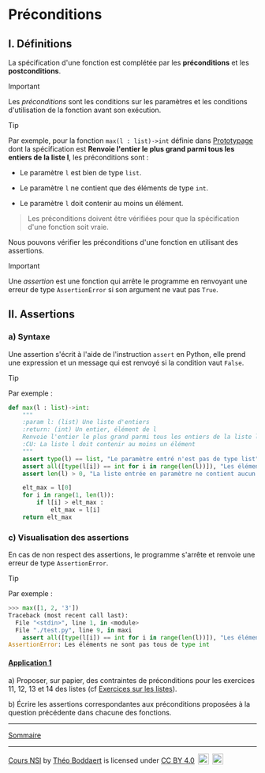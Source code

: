 # Préconditions

## I. Définitions

La spécification d'une fonction est complétée par les **préconditions** et les **postconditions**.

> [!IMPORTANT]
> Les *préconditions* sont les conditions sur les paramètres et les conditions d'utilisation de la fonction avant son exécution.

> [!TIP]
> Par exemple, pour la fonction `max(l : list)->int` définie dans [Prototypage](./Prototypage.md) dont la spécification est **Renvoie l'entier le plus grand parmi tous les entiers de la liste l**, les préconditions sont :
>
> - Le paramètre `l` est bien de type `list`.
>
> - Le paramètre `l` ne contient que des éléments de type `int`.
>
> - Le paramètre `l` doit contenir au moins un élément.

> Les préconditions doivent être vérifiées pour que la spécification d'une fonction soit vraie.

Nous pouvons vérifier les préconditions d'une fonction en utilisant des assertions.

> [!IMPORTANT]
> Une *assertion* est une fonction qui arrête le programme en renvoyant une erreur de type `AssertionError` si son argument ne vaut pas `True`.

## II. Assertions

### a) Syntaxe

Une assertion s'écrit à l'aide de l'instruction `assert` en Python, elle prend une expression et un message qui est renvoyé si la condition vaut `False`.

> [!TIP]
> Par exemple :
> ```python
> def max(l : list)->int:
>     """
>     :param l: (list) Une liste d'entiers
>     :return: (int) Un entier, élément de l
>     Renvoie l'entier le plus grand parmi tous les entiers de la liste l
>     :CU: La liste l doit contenir au moins un élément
>     """
>     assert type(l) == list, "Le paramètre entré n'est pas de type list"
>     assert all([type(l[i]) == int for i in range(len(l))]), "Les éléments ne sont pas tous de type int"
>     assert len(l) > 0, "La liste entrée en paramètre ne contient aucun élément"
>
>     elt_max = l[0]
>     for i in range(1, len(l)):
>         if l[i] > elt_max :
>             elt_max = l[i]
>     return elt_max
> ```

### c) Visualisation des assertions

En cas de non respect des assertions, le programme s'arrête et renvoie une erreur de type `AssertionError`.

> [!TIP]
> Par exemple :
> ```python
> >>> max([1, 2, '3'])
> Traceback (most recent call last):
>   File "<stdin>", line 1, in <module>
>   File "./test.py", line 9, in maxi
>     assert all([type(l[i]) == int for i in range(len(l))]), "Les éléments ne sont pas tous de type int"
> AssertionError: Les éléments ne sont pas tous de type int
> ```

#### <ins>Application 1</ins>

a) Proposer, sur papier, des contraintes de préconditions pour les exercices $11$, $12$, $13$ et $14$ des listes (cf [Exercices sur les listes](./../../Types_construits/Tableaux/Exercices/Exercices_listes.md)).

b) Écrire les assertions correspondantes aux préconditions proposées à la question précédente dans chacune des fonctions.

___________________

[Sommaire](./../../README.md)

___________

<p xmlns:cc="http://creativecommons.org/ns#" xmlns:dct="http://purl.org/dc/terms/"><a property="dct:title" rel="cc:attributionURL" href="https://github.com/boddaert/nsi">Cours NSI</a> by <a rel="cc:attributionURL dct:creator" property="cc:attributionName" href="https://github.com/boddaert">Théo Boddaert</a> is licensed under <a href="https://creativecommons.org/licenses/by/4.0/?ref=chooser-v1" target="_blank" rel="license noopener noreferrer" style="display:inline-block;">CC BY 4.0</a>  <img style="height:22px!important;margin-left:3px;vertical-align:text-bottom;" src="https://mirrors.creativecommons.org/presskit/icons/cc.svg?ref=chooser-v1" alt="">  <img style="height:22px!important;margin-left:3px;vertical-align:text-bottom;" src="https://mirrors.creativecommons.org/presskit/icons/by.svg?ref=chooser-v1" alt=""></p> 